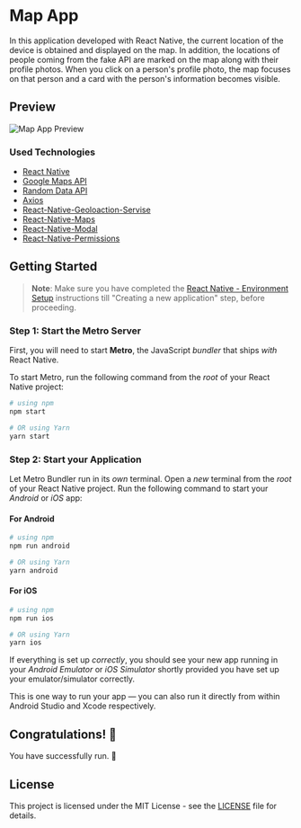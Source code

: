 # Map App

In this application developed with React Native, the current location of the device is obtained and displayed on the map. In addition, the locations of people coming from the fake API are marked on the map along with their profile photos. When you click on a person's profile photo, the map focuses on that person and a card with the person's information becomes visible.

## Preview

![Map App Preview](./assets/ios.gif)

### Used Technologies

- [React Native](https://reactnative.dev/)
- [Google Maps API](https://developers.google.com/maps/documentation/javascript/get-api-key)
- [Random Data API](https://random-data-api.com/)
- [Axios](https://www.npmjs.com/package/axios)
- [React-Native-Geoloaction-Servise](https://www.npmjs.com/package/react-native-geolocation-service)
- [React-Native-Maps](https://www.npmjs.com/package/react-native-maps)
- [React-Native-Modal](https://www.npmjs.com/package/react-native-modal)
- [React-Native-Permissions](https://www.npmjs.com/package/react-nativepermissions)

## Getting Started

> **Note**: Make sure you have completed the [React Native - Environment Setup](https://reactnative.dev/docs/environment-setup) instructions till "Creating a new application" step, before proceeding.

### Step 1: Start the Metro Server

First, you will need to start **Metro**, the JavaScript _bundler_ that ships _with_ React Native.

To start Metro, run the following command from the _root_ of your React Native project:

```bash
# using npm
npm start

# OR using Yarn
yarn start
```

### Step 2: Start your Application

Let Metro Bundler run in its _own_ terminal. Open a _new_ terminal from the _root_ of your React Native project. Run the following command to start your _Android_ or _iOS_ app:

#### For Android

```bash
# using npm
npm run android

# OR using Yarn
yarn android
```

#### For iOS

```bash
# using npm
npm run ios

# OR using Yarn
yarn ios
```

If everything is set up _correctly_, you should see your new app running in your _Android Emulator_ or _iOS Simulator_ shortly provided you have set up your emulator/simulator correctly.

This is one way to run your app — you can also run it directly from within Android Studio and Xcode respectively.

## Congratulations! :tada:

You have successfully run. :partying_face:

## License

This project is licensed under the MIT License - see the [LICENSE](LICENSE) file for details.
